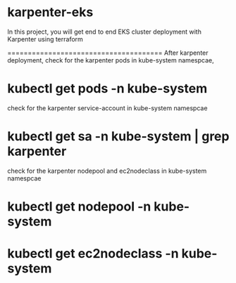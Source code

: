 # karpenter-eks
In this project, you will get end to end EKS cluster deployment with Karpenter using terraform


======================================
After karpenter deployment, check for the karpenter pods in kube-system namespcae,

# kubectl get pods -n kube-system

check for the karpenter service-account in kube-system namespcae

# kubectl get sa -n kube-system | grep karpenter

check for the karpenter nodepool and ec2nodeclass in kube-system namespcae

# kubectl get nodepool -n kube-system

# kubectl get ec2nodeclass -n kube-system

